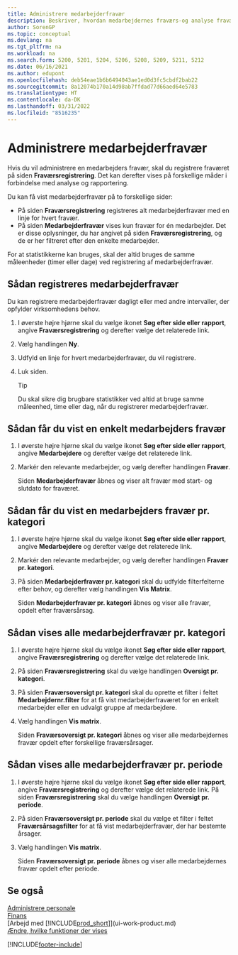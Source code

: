 ```yaml
---
title: Administrere medarbejderfravær
description: Beskriver, hvordan medarbejdernes fraværs-og analyse fravær registreres vha. siderne fraværsregistrering og fravær.
author: SorenGP
ms.topic: conceptual
ms.devlang: na
ms.tgt_pltfrm: na
ms.workload: na
ms.search.form: 5200, 5201, 5204, 5206, 5208, 5209, 5211, 5212
ms.date: 06/16/2021
ms.author: edupont
ms.openlocfilehash: deb54eae1b6b6494043ae1ed0d3fc5cbdf2bab22
ms.sourcegitcommit: 8a12074b170a14d98ab7ffdad77d66aed64e5783
ms.translationtype: HT
ms.contentlocale: da-DK
ms.lasthandoff: 03/31/2022
ms.locfileid: "8516235"
---
```

# <a name="manage-employee-absence"></a>Administrere medarbejderfravær
Hvis du vil administrere en medarbejders fravær, skal du registrere fraværet på siden **Fraværsregistrering**. Det kan derefter vises på forskellige måder i forbindelse med analyse og rapportering.

Du kan få vist medarbejderfravær på to forskellige sider:

* På siden **Fraværsregistrering** registreres alt medarbejderfravær med en linje for hvert fravær.
* På siden **Medarbejderfravær** vises kun fravær for én medarbejder. Det er disse oplysninger, du har angivet på siden **Fraværsregistrering**, og de er her filtreret efter den enkelte medarbejder.

For at statistikkerne kan bruges, skal der altid bruges de samme måleenheder (timer eller dage) ved registrering af medarbejderfravær.

## <a name="to-register-employee-absence"></a>Sådan registreres medarbejderfravær
Du kan registrere medarbejderfravær dagligt eller med andre intervaller, der opfylder virksomhedens behov.

1. I øverste højre hjørne skal du vælge ikonet **Søg efter side eller rapport**, angive **Fraværsregistrering** og derefter vælge det relaterede link.
2. Vælg handlingen **Ny**.
3. Udfyld en linje for hvert medarbejderfravær, du vil registrere.
4. Luk siden.

    > [!Tip]
    > Du skal sikre dig brugbare statistikker ved altid at bruge samme måleenhed, time eller dag, når du registrerer medarbejderfravær.

## <a name="to-view-an-individual-employees-absence"></a>Sådan får du vist en enkelt medarbejders fravær
1. I øverste højre hjørne skal du vælge ikonet **Søg efter side eller rapport**, angive **Medarbejdere** og derefter vælge det relaterede link.
2. Markér den relevante medarbejder, og vælg derefter handlingen **Fravær**.

    Siden **Medarbejderfravær** åbnes og viser alt fravær med start- og slutdato for fraværet.

## <a name="to-view-an-employees-absence-by-categories"></a>Sådan får du vist en medarbejders fravær pr. kategori
1. I øverste højre hjørne skal du vælge ikonet **Søg efter side eller rapport**, angive **Medarbejdere** og derefter vælge det relaterede link.
2. Markér den relevante medarbejder, og vælg derefter handlingen **Fravær pr. kategori**.
3. På siden **Medarbejderfravær pr. kategori** skal du udfylde filterfelterne efter behov, og derefter vælg handlingen **Vis Matrix**.

    Siden **Medarbejderfravær pr. kategori** åbnes og viser alle fravær, opdelt efter fraværsårsag.

## <a name="to-view-all-employee-absences-by-category"></a>Sådan vises alle medarbejderfravær pr. kategori
1. I øverste højre hjørne skal du vælge ikonet **Søg efter side eller rapport**, angive **Fraværsregistrering** og derefter vælge det relaterede link.
2. På siden **Fraværsregistrering** skal du vælge handlingen **Oversigt pr. kategori**.
3. På siden **Fraværsoversigt pr. kategori** skal du oprette et filter i feltet **Medarbejdernr.filter** for at få vist medarbejderfraværet for en enkelt medarbejder eller en udvalgt gruppe af medarbejdere.
4. Vælg handlingen **Vis matrix**.

    Siden **Fraværsoversigt pr. kategori** åbnes og viser alle medarbejdernes fravær opdelt efter forskellige fraværsårsager.

## <a name="to-view-all-employee-absences-by-period"></a>Sådan vises alle medarbejderfravær pr. periode
1. I øverste højre hjørne skal du vælge ikonet **Søg efter side eller rapport**, angive **Fraværsregistrering** og derefter vælge det relaterede link.
   På siden **Fraværsregistrering** skal du vælge handlingen **Oversigt pr. periode**.
2. På siden **Fraværsoversigt pr. periode** skal du vælge et filter i feltet **Fraværsårsagsfilter** for at få vist medarbejderfravær, der har bestemte årsager.
3. Vælg handlingen **Vis matrix**.

    Siden **Fraværsoversigt pr. periode** åbnes og viser alle medarbejdernes fravær opdelt efter periode.

## <a name="see-also"></a>Se også
[Administrere personale](hr-manage-human-resources.md)  
[Finans](finance.md)  
[Arbejd med [!INCLUDE[prod_short](includes/prod_short.md)]](ui-work-product.md)  
[Ændre, hvilke funktioner der vises](ui-experiences.md)


[!INCLUDE[footer-include](includes/footer-banner.md)]